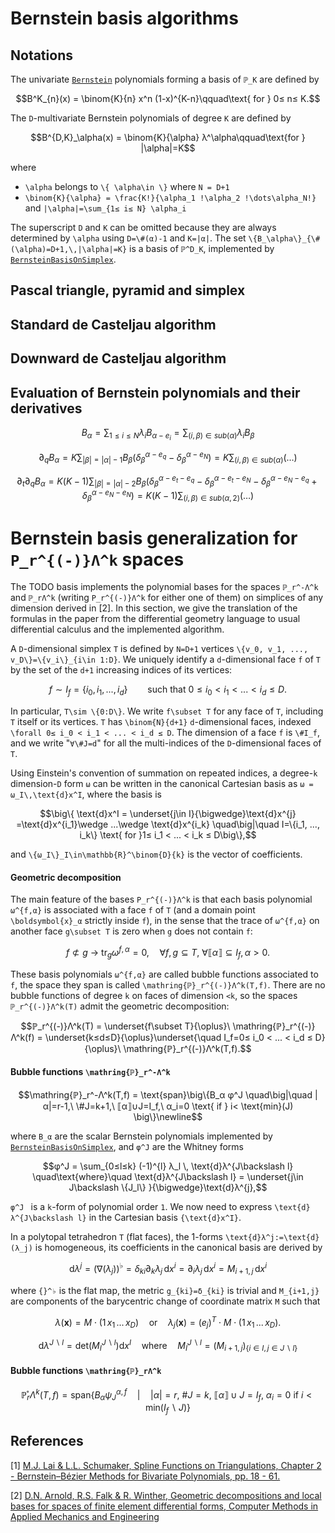 
# Bernstein basis algorithms

## Notations

The univariate [`Bernstein`](@ref) polynomials forming a basis of ``ℙ_K``
are defined by
```math
B^K_{n}(x) = \binom{K}{n} x^n (1-x)^{K-n}\qquad\text{ for } 0≤ n≤ K.
```

The ``D``-multivariate Bernstein polynomials of degree ``K`` are defined by
```math
B^{D,K}_\alpha(x) = \binom{K}{\alpha} λ^\alpha\qquad\text{for } |\alpha|=K
```
where
- ``\alpha`` belongs to ``\{ \alpha\in \}`` where ``N = D+1``
- ``\binom{K}{\alpha} = \frac{K!}{\alpha_1 !\alpha_2 !\dots\alpha_N!}`` and ``|\alpha|=\sum_{1≤ i≤ N} \alpha_i``

The superscript ``D`` and ``K`` can be omitted because they are always
determined by ``\alpha`` using ``D=\#(α)-1`` and ``K=|α|``.
The set ``\{B_\alpha\}_{\#(\alpha)=D+1,\,|\alpha|=K}`` is a basis of
``ℙ^D_K``, implemented by [`BernsteinBasisOnSimplex`](@ref).

## Pascal triangle, pyramid and simplex



## Standard de Casteljau algorithm


## Downward de Casteljau algorithm


## Evaluation of Bernstein polynomials and their derivatives

```math
B_\alpha = \sum_{1≤ i≤ N} λ_i B_{α-e_i} = \sum_{(i,β)\in sub(α)} λ_i B_β
```

```math
\partial_q B_\alpha = K\sum_{|\beta|=|\alpha|-1} B_\beta (
    \delta_{\beta}^{\alpha-e_q}
   -\delta_{\beta}^{\alpha-e_N}
) = K\sum_{(i,β)\in sub(α)}  ( \dots )
```

```math
\partial_t\partial_q B_\alpha = K(K-1)\sum_{|\beta|=|\alpha|-2} B_\beta (
    \delta_{\beta}^{\alpha-e_t-e_q}
   -\delta_{\beta}^{\alpha-e_t-e_N}
   -\delta_{\beta}^{\alpha-e_N-e_q}
   +\delta_{\beta}^{\alpha-e_N-e_N}
) = K(K-1)\sum_{(i,β)\in sub(α,2)}  ( \dots )
```

```math
```

# Bernstein basis generalization for ``P_r^{(-)}Λ^k`` spaces

The TODO basis implements the polynomial bases for the spaces ``ℙ_r^-Λ^k`` and
``ℙ_rΛ^k`` (writing ``P_r^{(-)}Λ^k`` for either one of them) on simplices of
any dimension derived in [2]. In this section, we give the translation of the
formulas in the paper from the differential geometry language to usual
differential calculus and the implemented algorithm.

A ``D``-dimensional simplex ``T`` is defined by ``N=D+1`` vertices ``\{v_0, v_1,
..., v_D\}=\{v_i\}_{i\in 1:D}``. We uniquely identify a ``d``-dimensional face
``f`` of ``T`` by the set of the ``d+1`` increasing indices of its vertices:
```math
f\sim I_f = \{i_0, i_1, ..., i_d\} \qquad\text{such that } 0≤ i_0 < i_1 < ... <i_d≤ D .
```
In particular, ``T\sim \{0:D\}``. We write ``f\subset T`` for any face of
``T``, including ``T`` itself or its vertices.
``T`` has ``\binom{N}{d+1}`` ``d``-dimensional faces, indexed ``\forall 0≤ i_0
< i_1 < ... < i_d ≤ D``. The dimension of a face ``f`` is ``\#I_f``, and we
write "``∀\#J=d``" for all the multi-indices of the ``D``-dimensional faces of
``T``.

Using Einstein's convention of summation on repeated indices, a degree-``k``
dimension-``D`` form ``ω`` can be written in the canonical Cartesian basis as
``ω = ω_I\,\text{d}x^I``, where the basis is
```math
\big\{ \text{d}x^I = \underset{j\in I}{\bigwedge}\text{d}x^{j}
=\text{d}x^{i_1}\wedge ...\wedge \text{d}x^{i_k} \quad\big|\quad I=\{i_1, ...,
i_k\} \text{ for }1≤ i_1 < ... < i_k ≤ D\big\},
```
and ``\{ω_I\}_I\in\mathbb{R}^\binom{D}{k}`` is the vector of coefficients.


#### Geometric decomposition
The main feature of the bases ``P_r^{(-)}Λ^k`` is that each basis polynomial
``ω^{f,α}`` is associated with a face ``f`` of ``T`` (and a domain point
``\boldsymbol{x}_α`` strictly inside ``f``), in the sense that the trace of
``ω^{f,α}`` on another face ``g\subset T`` is zero when ``g`` does not contain
``f``:
```math
f\not\subset g\ \rightarrow\ \text{tr}_g ω^{f,α} = 0, \quad\forall f,g \subseteq T,\ \forall \llbracket α\rrbracket\subseteq I_f, α>0.
```
These basis polynomials ``ω^{f,α}`` are called bubble functions associated to
``f``, the space they span is called ``\mathring{ℙ}_r^{(-)}Λ^k(T,f)``. There
are no bubble functions of degree ``k`` on faces of dimension ``<k``, so the
spaces ``ℙ_r^{(-)}Λ^k(T)`` admit the geometric decomposition:
```math
ℙ_r^{(-)}Λ^k(T) = \underset{f\subset T}{\oplus}\ \mathring{ℙ}_r^{(-)}Λ^k(f)
= \underset{k≤d≤D}{\oplus}\underset{\quad I_f=0≤ i_0 < ... < i_d ≤ D}{\oplus}\ \mathring{ℙ}_r^{(-)}Λ^k(T,f).
```

#### Bubble functions ``\mathring{ℙ}_r^-Λ^k``
```math
\mathring{ℙ}_r^-Λ^k(T,f) = \text{span}\big\{B_α φ^J \quad\big|\quad |α|=r-1,\ \#J=k+1,\ ⟦α⟧∪J=I_f,\ α_i=0 \text{ if } i< \text{min}(J) \big\}\newline
```
where ``B_α`` are the scalar Bernstein polynomials implemented by
[`BernsteinBasisOnSimplex`](@ref), and ``φ^J`` are the Whitney forms
```math
φ^J = \sum_{0≤l≤k} (-1)^{l} λ_l \, \text{d}λ^{J\backslash l} \quad\text{where}\quad
\text{d}λ^{J\backslash l} = \underset{j\in J\backslash \{J_l\} }{\bigwedge}\text{d}λ^{j},
```
``φ^J `` is a ``k``-form of polynomial order ``1``. We now need to express
``\text{d}λ^{J\backslash l}`` in the Cartesian basis ``{\text{d}x^I}``.

In a polytopal tetrahedron
``T`` (flat faces), the 1-forms ``\text{d}λ^j:=\text{d}(λ_j)`` is homogeneous,
 its coefficients in the canonical basis are derived by
```math
\text{d}λ^j = (\nabla(λ_j))^♭ = δ_{ki}\partial_{k}λ_j\,\text{d}x^i = \partial_{i}λ_j\,\text{d}x^i = M_{i+1,j}\,\text{d}x^i
```
where ``{}^♭`` is the flat map, the metric ``g_{ki}=δ_{ki}`` is trivial and
``M_{i+1,j}`` are components of the barycentric change of coordinate matrix
``M`` such that
```math
λ(\boldsymbol{x}) = M \cdot (1\, x_1\, ...\, x_D) \quad\text{or}\quad
λ_j(\boldsymbol{x}) = (e_j)^T \cdot M \cdot (1\, x_1\, ...\, x_D).
```


```math
\text{d}λ^{J\backslash l} = \text{det}\big(M_I^{J\backslash l}\big)\text{d}x^I
\quad\text{where}\quad M_I^{J\backslash l} = (M_{i+1,j})_{\{i\in I,\,
j\in{J\backslash l}\}}
```


#### Bubble functions ``\mathring{ℙ}_rΛ^k``
```math
\mathring{ℙ}_rΛ^k(T,f) = \text{span}\big\{B_α ψ_J^{α,f} \quad\big|\quad |α|=r,\ \#J=k,\ ⟦α⟧∪J=I_f,\ α_i=0 \text{ if } i< \text{min}(I_f \backslash J) \big\}
```

```math
```

## References

[1] [M.J. Lai & L.L. Schumaker, Spline Functions on Triangulations, Chapter 2 - Bernstein–Bézier Methods for Bivariate Polynomials, pp. 18 - 61.](https://doi.org/10.1017/CBO9780511721588.003)

[2] [D.N. Arnold, R.S. Falk & R. Winther, Geometric decompositions and local bases for spaces of finite element differential forms, Computer Methods in Applied Mechanics and Engineering](https://doi.org/10.1016/j.cma.2008.12.017)



